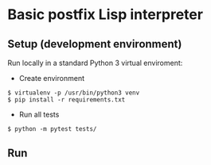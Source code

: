 # Basic postfix Lisp interpreter

## Setup (development environment)

Run locally in a standard Python 3 virtual enviroment:

- Create environment
```
$ virtualenv -p /usr/bin/python3 venv
$ pip install -r requirements.txt
```

- Run all tests

```
$ python -m pytest tests/
```

## Run